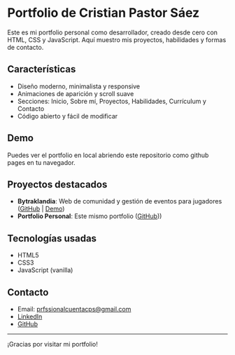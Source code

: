 # Portfolio de Cristian Pastor Sáez

Este es mi portfolio personal como desarrollador, creado desde cero con HTML, CSS y JavaScript. Aquí muestro mis proyectos, habilidades y formas de contacto.

## Características
- Diseño moderno, minimalista y responsive
- Animaciones de aparición y scroll suave
- Secciones: Inicio, Sobre mí, Proyectos, Habilidades, Currículum y Contacto
- Código abierto y fácil de modificar

## Demo
Puedes ver el portfolio en local abriendo este repositorio como github pages en tu navegador.

## Proyectos destacados
- **Bytraklandia**: Web de comunidad y gestión de eventos para jugadores ([GitHub](https://github.com/CristianPastorSaez/bytraklandia) | [Demo](https://www.bytraklandia.com/))
- **Portfolio Personal**: Este mismo portfolio ([GitHub]((https://cristianpastorsaez.github.io/portfolio/))))

## Tecnologías usadas
- HTML5
- CSS3
- JavaScript (vanilla)

## Contacto
- Email: prfssionalcuentacps@gmail.com
- [LinkedIn](https://www.linkedin.com/in/cristian-pastor-sáez)
- [GitHub](https://github.com/CristianPastorSaez)

---

¡Gracias por visitar mi portfolio!



